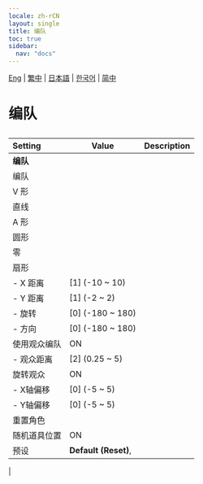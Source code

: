 ```yaml
---
locale: zh-rCN
layout: single
title: 编队
toc: true
sidebar:
  nav: "docs"
---
```

[Eng](/dancexr/menu/2025.4/actors/formation.md) | [繁中](/tw/dancexr/menu/2025.4/actors/formation.md) | [日本語](/jp/dancexr/menu/2025.4/actors/formation.md) | [한국어](/kr/dancexr/menu/2025.4/actors/formation.md) | [简中](/zh/dancexr/menu/2025.4/actors/formation.md)
# 编队
## 
| Setting | Value | Description |
| :--- | --- | :--- |
|**编队** | | 
| 编队 || 
| V 形 || 
| 直线 || 
| A 形 || 
| 圆形 || 
| 零 || 
| 扇形 || 
|- X 距离| [1] (-10 ~ 10) | 
|- Y 距离| [1] (-2 ~ 2) | 
|- 旋转| [0] (-180 ~ 180) | 
|- 方向| [0] (-180 ~ 180) | 
| 使用观众编队 | ON | 
|- 观众距离| [2] (0.25 ~ 5) | 
| 旋转观众 | ON | 
|- X轴偏移| [0] (-5 ~ 5) | 
|- Y轴偏移| [0] (-5 ~ 5) | 
| 重置角色 || 
| 随机道具位置 | ON | 
| 预设 |  **Default (Reset)**,  |  |
|
